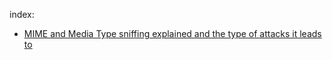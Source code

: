 index:
- [MIME and Media Type sniffing explained and the type of attacks it leads to](https://youtu.be/eq6R6dxRuiU)
